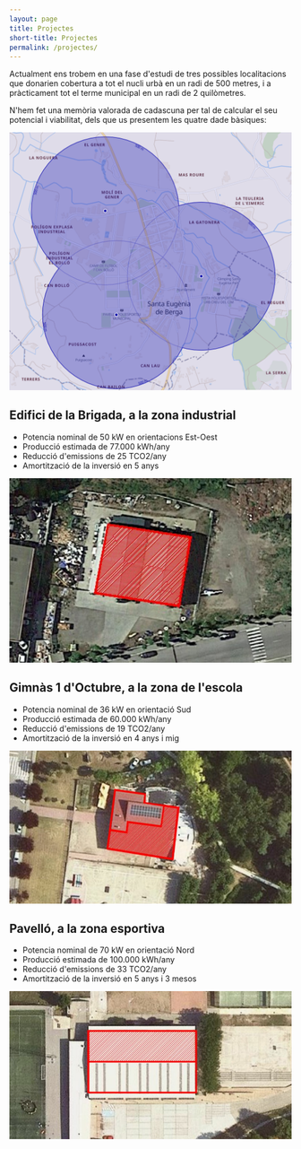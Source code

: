 ```yaml
---
layout: page
title: Projectes
short-title: Projectes
permalink: /projectes/
---
```


Actualment ens trobem en una fase d'estudi de tres possibles localitacions
que donarien cobertura a tot el nucli urbà en un radi de 500 metres, i a
pràcticament tot el terme municipal en un radi de 2 quilòmetres.

N'hem fet una memòria valorada de cadascuna per tal de calcular el seu
potencial i viabilitat, dels que us presentem les quatre dade bàsiques:

![Mapa dels projectes valorats](img/mapaProjectes.png)

## Edifici de la Brigada, a la zona industrial

* Potencia nominal de 50 kW en orientacions Est-Oest
* Producció estimada de 77.000 kWh/any
* Reducció d'emissions de 25 TCO2/any
* Amortització de la inversió en 5 anys

![Detall coberta edifici brigada](img/cobertaBrigada.png)

## Gimnàs 1 d'Octubre, a la zona de l'escola

* Potencia nominal de 36 kW en orientació Sud
* Producció estimada de 60.000 kWh/any
* Reducció d'emissions de 19 TCO2/any
* Amortització de la inversió en 4 anys i mig

![Detall coberta gimnàs](img/cobetaGimnas.png)


## Pavelló, a la zona esportiva

* Potencia nominal de 70 kW en orientació Nord
* Producció estimada de 100.000 kWh/any
* Reducció d'emissions de 33 TCO2/any
* Amortització de la inversió en 5 anys i 3 mesos

![Detall coberta pavello](img/cobertaPavello.png)
